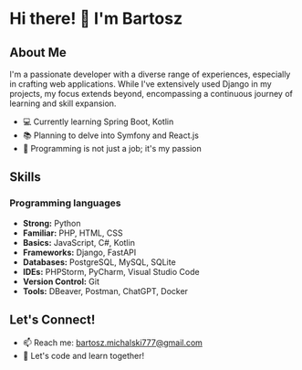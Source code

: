 # Hi there! 👋 I'm Bartosz

## About Me
I'm a passionate developer with a diverse range of experiences, especially in crafting web applications. While I've extensively used Django in my projects, 
my focus extends beyond, encompassing a continuous journey of learning and skill expansion.

- 💻 Currently learning Spring Boot, Kotlin
- 📚 Planning to delve into Symfony and React.js
- 🚀 Programming is not just a job; it's my passion

## Skills
### Programming languages
- **Strong:** Python
- **Familiar:** PHP, HTML, CSS
- **Basics:** JavaScript, C#, Kotlin
- **Frameworks:** Django, FastAPI
- **Databases:** PostgreSQL, MySQL, SQLite
- **IDEs:** PHPStorm, PyCharm, Visual Studio Code
- **Version Control:** Git
- **Tools:** DBeaver, Postman, ChatGPT, Docker

## Let's Connect!
- 📫 Reach me: bartosz.michalski777@gmail.com
- 👋 Let's code and learn together!

